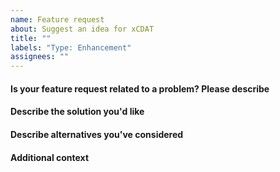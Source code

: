 ```yaml
---
name: Feature request
about: Suggest an idea for xCDAT
title: ""
labels: "Type: Enhancement"
assignees: ""
---
```


#### Is your feature request related to a problem? Please describe
<!-- A clear and concise description of what the problem is (e.g., I'm always frustrated when [...]) -->

#### Describe the solution you'd like
<!-- A clear and concise description of what you want to happen. -->

#### Describe alternatives you've considered
<!-- A clear and concise description of any alternative solutions or features you've considered. -->

#### Additional context
<!-- Add any other context or screenshots about the feature request here. -->
